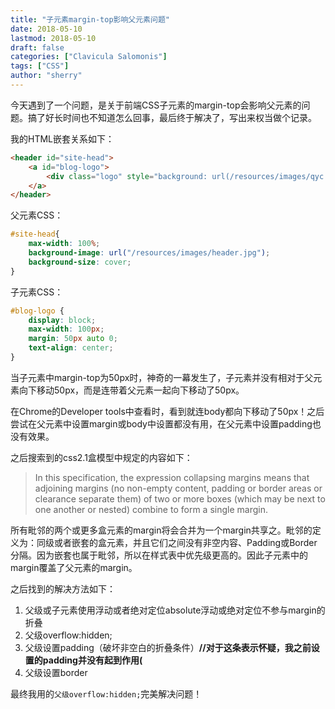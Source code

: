 ```yaml
---
title: "子元素margin-top影响父元素问题"
date: 2018-05-10
lastmod: 2018-05-10
draft: false
categories: ["Clavicula Salomonis"]
tags: ["CSS"]
author: "sherry"
---
```

今天遇到了一个问题，是关于前端CSS子元素的margin-top会影响父元素的问题。搞了好长时间也不知道怎么回事，最后终于解决了，写出来权当做个记录。

我的HTML嵌套关系如下：

```html
<header id="site-head">
    <a id="blog-logo">
        <div class="logo" style="background: url(/resources/images/qyc.jpg)"></div>
    </a>
</header>
```

<!--more-->

父元素CSS：

```css
#site-head{
    max-width: 100%;
    background-image: url("/resources/images/header.jpg");
    background-size: cover;
}
```

子元素CSS：

```css
#blog-logo {
    display: block;
    max-width: 100px;
    margin: 50px auto 0;
    text-align: center;
}
```

当子元素中margin-top为50px时，神奇的一幕发生了，子元素并没有相对于父元素向下移动50px，而是连带着父元素一起向下移动了50px。

在Chrome的Developer tools中查看时，看到就连body都向下移动了50px！之后尝试在父元素中设置margin或body中设置都没有用，在父元素中设置padding也没有效果。

之后搜索到的css2.1盒模型中规定的内容如下：

>In this specification, the expression collapsing margins means that adjoining margins (no non-empty content, padding or border areas or clearance separate them) of two or more boxes (which may be next to one another or nested) combine to form a single margin.

所有毗邻的两个或更多盒元素的margin将会合并为一个margin共享之。毗邻的定义为：同级或者嵌套的盒元素，并且它们之间没有非空内容、Padding或Border分隔。因为嵌套也属于毗邻，所以在样式表中优先级更高的。因此子元素中的margin覆盖了父元素的margin。

之后找到的解决方法如下：

1. 父级或子元素使用浮动或者绝对定位absolute浮动或绝对定位不参与margin的折叠
2. 父级overflow:hidden;
3. 父级设置padding（破坏非空白的折叠条件）**//对于这条表示怀疑，我之前设置的padding并没有起到作用(**
4. 父级设置border

最终我用的`父级overflow:hidden;`完美解决问题！